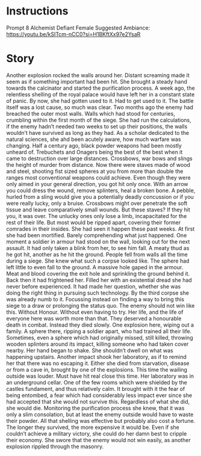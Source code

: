 # Instructions

Prompt 8
Alchemist
Defiant
Female
Suggested Ambiance: https://youtu.be/kSITcm-nCC0?si=H1BKftXx97e2YsaR

# Story
  

Another explosion rocked the walls around her. Distant screaming made it seem as if something important had been hit. She brought a steady hand towards the calcinator and started the purification process. A week ago, the relentless shelling of the royal palace would have left her in a constant state of panic. By now, she had gotten used to it. Had to get used to it. The battle itself was a lost cause, so much was clear. Two months ago the enemy had breached the outer most walls. Walls which had stood for centuries, crumbling within the first month of the siege. She had run the calculations, if the enemy hadn’t needed two weeks to set up their positions, the walls wouldn’t have survived as long as they had. As a scholar dedicated to the natural sciences, she ahd been acutely aware, how much warfare was changing. Half a century ago, black powder weapons had been mostly unheard of. Trebuchets and Onagers being the best of the best when it came to destruction over large distances. Crossbows, war bows and slings the height of murder from distance. Now there were staves made of wood and steel, shooting fist sized spheres at you from more than double the ranges most conventional weapons could achieve. Even though they were only aimed in your general direction, you got hit only once. With an arrow you could dress the wound, remove splinters, heal a broken bone. A pebble, hurled from a sling would give you a potentially deadly concussion or if you were really lucky, only a bruise. Crossbows might over penetrate the soft tissue and leave comparatively small wounds. But these staves? If they hit you, it was over. The unlucky ones only lose a limb, incapacitated for the rest of their life. But most would be ripped apart, covering their former comrades in their insides. She had seen it happen these past weeks. At first she had been mortified. Barely comprehending what just happened. One moment a soldier in armour had stood on the wall, looking out for the next assault. It had only taken a blink from her, to see him fall. A meaty thud as he got hit, another as he hit the ground. People fell from walls all the time during a siege. She knew what such a corpse looked like. The sphere had left little to even fall to the ground. A massive hole gaped in the armour. Meat and blood covering the exit hole and sprinkling the ground behind it. Back then it had frightened her. Filled her with an existential dread she had never before experienced. It had made her question, whether she was doing the right thing in pursuing such technology. By the third corpse she was already numb to it. Focussing instead on finding a way to bring this siege to a draw or prolonging the status quo. The enemy should not win like this. Without Honour. Without even having to try. Her life, and the life of everyone here was worth more than that. They deserved a honourable death in combat. Instead they died slowly. One explosion here, wiping out a family. A sphere there, ripping a soldier apart, who had trained all their life. Sometimes, even a sphere which had originally missed, still killed, throwing wooden splinters around its impact, killing someone who had taken cover nearby. Her hand began to shake. She shouldn’t dwell on what was happening upstairs. Another impact shook her laboratory, as if to remind her that there was no escaping it. Either she died from starvation, disease or from a cave in, brought by one of the explosions. This time the wailing outside was louder. Must have hit real close this time. Her laboratory was in an underground cellar. One of the few rooms which were shielded by the castles fundament, and thus relatively calm. It brought with it the fear of being entombed, a fear which had considerably less impact ever since she had accepted that she would not survive this. Regardless of what she did, she would die. Monitoring the purification process she knew, that it was only a slim consolation, but at least the enemy outside would have to waste their powder. All that shelling was effective but probably also cost a fortune. The longer they survived, the more expensive it would be. Even if she couldn’t achieve a military victory, she could do her damn best to cripple their economy. She swore that the enemy would not win easily, as another explosion rippled through the masonry.